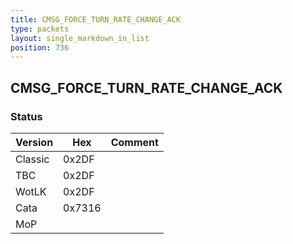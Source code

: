 ```yaml
---
title: CMSG_FORCE_TURN_RATE_CHANGE_ACK
type: packets
layout: single_markdown_in_list
position: 736
---
```


## CMSG_FORCE_TURN_RATE_CHANGE_ACK

### Status

Version    | Hex        | Comment
---------- | ---------- | ---------- 
Classic    | 0x2DF      |
TBC        | 0x2DF      |
WotLK      | 0x2DF      |
Cata       | 0x7316     |
MoP        |            |